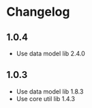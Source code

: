 # Changelog

## 1.0.4

* Use data model lib 2.4.0

## 1.0.3

* Use data model lib 1.8.3
* Use core util lib 1.4.3
